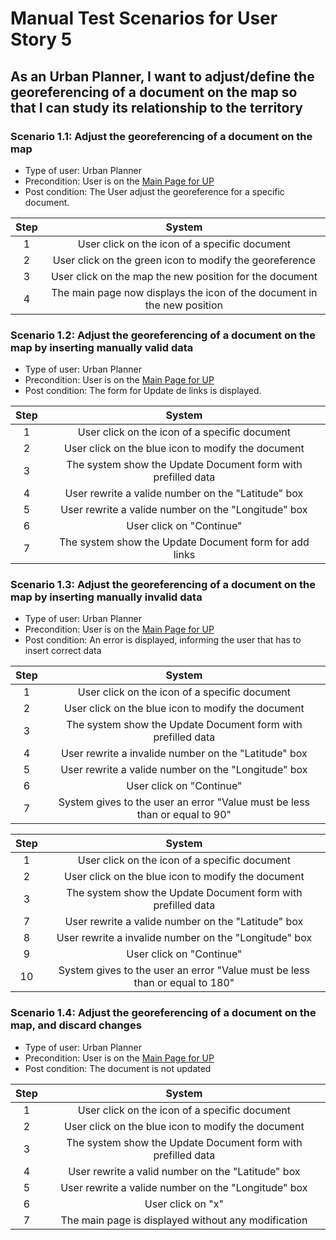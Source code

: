 # Manual Test Scenarios for User Story 5

## As an Urban Planner, I want to adjust/define the georeferencing of a document on the map so that I can study its relationship to the territory

### Scenario 1.1: Adjust the georeferencing of a document on the map

- Type of user: Urban Planner
- Precondition: User is on the [Main Page for UP](https://github.com/umberto-fontanazza/kiruna-explorer/blob/main/screenshots/main_page_UP.png)
- Post condition: The User adjust the georeference for a specific document.

| Step |                                 System                                  |
| :--: | :---------------------------------------------------------------------: |
|  1   |              User click on the icon of a specific document              |
|  2   |         User click on the green icon to modify the georeference         |
|  3   |         User click on the map the new position for the document         |
|  4   | The main page now displays the icon of the document in the new position |

### Scenario 1.2: Adjust the georeferencing of a document on the map by inserting manually valid data

- Type of user: Urban Planner
- Precondition: User is on the [Main Page for UP](https://github.com/umberto-fontanazza/kiruna-explorer/blob/main/screenshots/main_page_UP.png)
- Post condition: The form for Update de links is displayed.

| Step |                            System                            |
| :--: | :----------------------------------------------------------: |
|  1   |        User click on the icon of a specific document         |
|  2   |      User click on the blue icon to modify the document      |
|  3   | The system show the Update Document form with prefilled data |
|  4   |      User rewrite a valide number on the "Latitude" box      |
|  5   |     User rewrite a valide number on the "Longitude" box      |
|  6   |                   User click on "Continue"                   |
|  7   |    The system show the Update Document form for add links    |

### Scenario 1.3: Adjust the georeferencing of a document on the map by inserting manually invalid data

- Type of user: Urban Planner
- Precondition: User is on the [Main Page for UP](https://github.com/umberto-fontanazza/kiruna-explorer/blob/main/screenshots/main_page_UP.png)
- Post condition: An error is displayed, informing the user that has to insert correct data

| Step |                                   System                                   |
| :--: | :------------------------------------------------------------------------: |
|  1   |               User click on the icon of a specific document                |
|  2   |             User click on the blue icon to modify the document             |
|  3   |        The system show the Update Document form with prefilled data        |
|  4   |            User rewrite a invalide number on the "Latitude" box            |
|  5   |            User rewrite a valide number on the "Longitude" box             |
|  6   |                          User click on "Continue"                          |
|  7   | System gives to the user an error "Value must be less than or equal to 90" |

| Step |                                   System                                    |
| :--: | :-------------------------------------------------------------------------: |
|  1   |                User click on the icon of a specific document                |
|  2   |             User click on the blue icon to modify the document              |
|  3   |        The system show the Update Document form with prefilled data         |
|  7   |             User rewrite a valide number on the "Latitude" box              |
|  8   |            User rewrite a invalide number on the "Longitude" box            |
|  9   |                          User click on "Continue"                           |
|  10  | System gives to the user an error "Value must be less than or equal to 180" |

### Scenario 1.4: Adjust the georeferencing of a document on the map, and discard changes

- Type of user: Urban Planner
- Precondition: User is on the [Main Page for UP](https://github.com/umberto-fontanazza/kiruna-explorer/blob/main/screenshots/main_page_UP.png)
- Post condition: The document is not updated

| Step |                            System                            |
| :--: | :----------------------------------------------------------: |
|  1   |        User click on the icon of a specific document         |
|  2   |      User click on the blue icon to modify the document      |
|  3   | The system show the Update Document form with prefilled data |
|  4   |      User rewrite a valid number on the "Latitude" box       |
|  5   |     User rewrite a valide number on the "Longitude" box      |
|  6   |                      User click on "x"                       |
|  7   |     The main page is displayed without any modification      |
